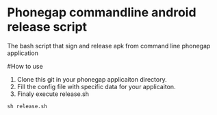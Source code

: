 Phonegap commandline android release script
====================================

The bash script that sign and release apk from command line phonegap application

#How to use 

1. Clone this git in your phonegap applicaiton directory.
2. Fill the config file with specific data for your applicaiton.
3. Finaly execute release.sh
```
sh release.sh
```
